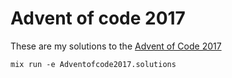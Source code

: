 # Advent of code 2017

These are my solutions to the [Advent of Code 2017](https://adventofcode.com)

```mix run -e Adventofcode2017.solutions```